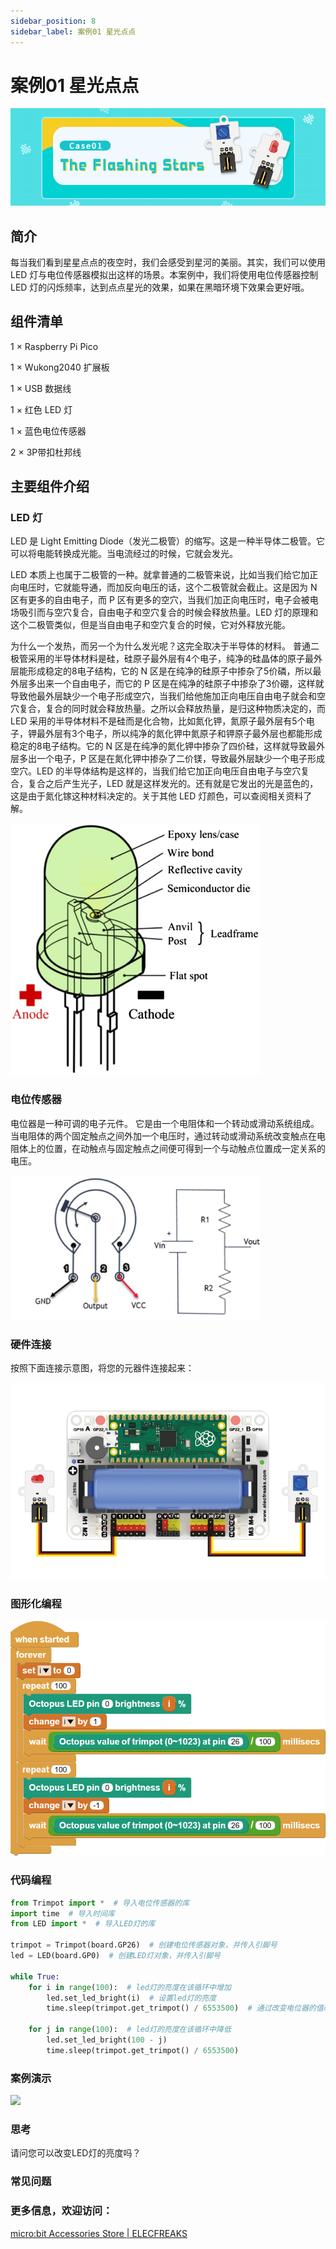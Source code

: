 ```yaml
---
sidebar_position: 8
sidebar_label: 案例01 星光点点
---
```


# 案例01 星光点点

![](./images/wukong2040-inventors-case01-03.png)

## 简介

每当我们看到星星点点的夜空时，我们会感受到星河的美丽。其实，我们可以使用 LED 灯与电位传感器模拟出这样的场景。本案例中，我们将使用电位传感器控制 LED 灯的闪烁频率，达到点点星光的效果，如果在黑暗环境下效果会更好哦。

## 组件清单

1 × Raspberry Pi Pico

1 × Wukong2040 扩展板

1 × USB 数据线

1 × 红色 LED 灯

1 × 蓝色电位传感器

2 × 3P带扣杜邦线

## 主要组件介绍

### LED 灯

LED 是 Light Emitting Diode（发光二极管）的缩写。这是一种半导体二极管。它可以将电能转换成光能。当电流经过的时候，它就会发光。

LED 本质上也属于二极管的一种。就拿普通的二极管来说，比如当我们给它加正向电压时，它就能导通，而加反向电压的话，这个二极管就会截止。这是因为 N 区有更多的自由电子，而 P 区有更多的空穴，当我们加正向电压时，电子会被电场吸引而与空穴复合，自由电子和空穴复合的时候会释放热量。LED 灯的原理和这个二极管类似，但是当自由电子和空穴复合的时候，它对外释放光能。

为什么一个发热，而另一个为什么发光呢？这完全取决于半导体的材料。
普通二极管采用的半导体材料是硅，硅原子最外层有4个电子，纯净的硅晶体的原子最外层能形成稳定的8电子结构，它的 N 区是在纯净的硅原子中掺杂了5价磷，所以最外层多出来一个自由电子，而它的 P 区是在纯净的硅原子中掺杂了3价硼，这样就导致他最外层缺少一个电子形成空穴，当我们给他施加正向电压自由电子就会和空穴复合，复合的同时就会释放热量。之所以会释放热量，是归这种物质决定的，而 LED 采用的半导体材料不是硅而是化合物，比如氮化钾，氮原子最外层有5个电子，钾最外层有3个电子，所以纯净的氮化钾中氮原子和钾原子最外层也都能形成稳定的8电子结构。它的 N 区是在纯净的氮化钾中掺杂了四价硅，这样就导致最外层多出一个电子，P 区是在氮化钾中掺杂了二价镁，导致最外层缺少一个电子形成空穴。LED 的半导体结构是这样的，当我们给它加正向电压自由电子与空穴复合，复合之后产生光子，LED 就是这样发光的。还有就是它发出的光是蓝色的，这是由于氮化镓这种材料决定的。关于其他 LED 灯颜色，可以查阅相关资料了解。

![](./images/wukong2040-inventors-case01-01.png)

### 电位传感器

电位器是一种可调的电子元件。 它是由一个电阻体和一个转动或滑动系统组成。 当电阻体的两个固定触点之间外加一个电压时，通过转动或滑动系统改变触点在电阻体上的位置，在动触点与固定触点之间便可得到一个与动触点位置成一定关系的电压。

![](./images/wukong2040-inventors-case01-02.png)

### 硬件连接

按照下面连接示意图，将您的元器件连接起来：

![](./images/wukong2040-inventors-case01-05.png)

### 图形化编程

![](./images/wukong2040-inventors-case01-04.png)

### 代码编程

```python
from Trimpot import *  # 导入电位传感器的库
import time  # 导入时间库
from LED import *  # 导入LED灯的库

trimpot = Trimpot(board.GP26)  # 创建电位传感器对象，并传入引脚号
led = LED(board.GP0)  # 创建LED灯对象，并传入引脚号

while True:
    for i in range(100):  # led灯的亮度在该循环中增加
        led.set_led_bright(i)  # 设置led灯的亮度
        time.sleep(trimpot.get_trimpot() / 6553500)  # 通过改变电位器的值改变led灯亮度改变的时间

    for j in range(100):  # led灯的亮度在该循环中降低
        led.set_led_bright(100 - j)
        time.sleep(trimpot.get_trimpot() / 6553500)
```

### 案例演示

![](./images/wukong2040-inventors-kit-case01-06.gif)

### 思考

请问您可以改变LED灯的亮度吗？

### 常见问题



### 更多信息，欢迎访问：

[micro:bit Accessories Store | ELECFREAKS](https://www.elecfreaks.com/)
